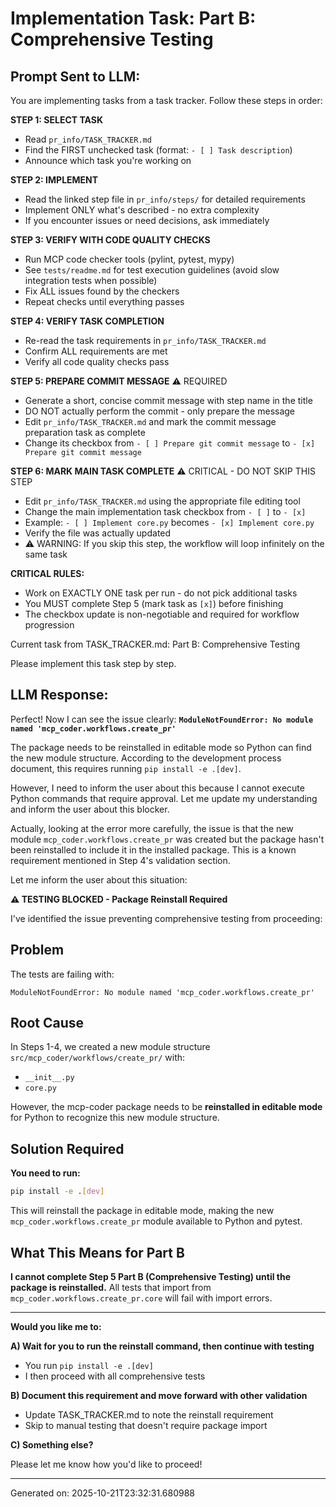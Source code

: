 # Implementation Task: Part B: Comprehensive Testing

## Prompt Sent to LLM:
You are implementing tasks from a task tracker. Follow these steps in order:

**STEP 1: SELECT TASK**
- Read `pr_info/TASK_TRACKER.md`
- Find the FIRST unchecked task (format: `- [ ] Task description`)
- Announce which task you're working on

**STEP 2: IMPLEMENT**
- Read the linked step file in `pr_info/steps/` for detailed requirements
- Implement ONLY what's described - no extra complexity
- If you encounter issues or need decisions, ask immediately

**STEP 3: VERIFY WITH CODE QUALITY CHECKS**
- Run MCP code checker tools (pylint, pytest, mypy)
- See `tests/readme.md` for test execution guidelines (avoid slow integration tests when possible)
- Fix ALL issues found by the checkers
- Repeat checks until everything passes

**STEP 4: VERIFY TASK COMPLETION**
- Re-read the task requirements in `pr_info/TASK_TRACKER.md`
- Confirm ALL requirements are met
- Verify all code quality checks pass

**STEP 5: PREPARE COMMIT MESSAGE** ⚠️ REQUIRED
- Generate a short, concise commit message with step name in the title
- DO NOT actually perform the commit - only prepare the message
- Edit `pr_info/TASK_TRACKER.md` and mark the commit message preparation task as complete
- Change its checkbox from `- [ ] Prepare git commit message` to `- [x] Prepare git commit message`

**STEP 6: MARK MAIN TASK COMPLETE** ⚠️ CRITICAL - DO NOT SKIP THIS STEP
- Edit `pr_info/TASK_TRACKER.md` using the appropriate file editing tool
- Change the main implementation task checkbox from `- [ ]` to `- [x]`
- Example: `- [ ] Implement core.py` becomes `- [x] Implement core.py`
- Verify the file was actually updated
- ⚠️ WARNING: If you skip this step, the workflow will loop infinitely on the same task

**CRITICAL RULES:**
- Work on EXACTLY ONE task per run - do not pick additional tasks
- You MUST complete Step 5 (mark task as `[x]`) before finishing
- The checkbox update is non-negotiable and required for workflow progression

Current task from TASK_TRACKER.md: Part B: Comprehensive Testing

Please implement this task step by step.

## LLM Response:
Perfect! Now I can see the issue clearly: **`ModuleNotFoundError: No module named 'mcp_coder.workflows.create_pr'`**

The package needs to be reinstalled in editable mode so Python can find the new module structure. According to the development process document, this requires running `pip install -e .[dev]`. 

However, I need to inform the user about this because I cannot execute Python commands that require approval. Let me update my understanding and inform the user about this blocker.

Actually, looking at the error more carefully, the issue is that the new module `mcp_coder.workflows.create_pr` was created but the package hasn't been reinstalled to include it in the installed package. This is a known requirement mentioned in Step 4's validation section.

Let me inform the user about this situation:

**⚠️ TESTING BLOCKED - Package Reinstall Required**

I've identified the issue preventing comprehensive testing from proceeding:

## Problem

The tests are failing with:
```
ModuleNotFoundError: No module named 'mcp_coder.workflows.create_pr'
```

## Root Cause

In Steps 1-4, we created a new module structure `src/mcp_coder/workflows/create_pr/` with:
- `__init__.py`
- `core.py`

However, the mcp-coder package needs to be **reinstalled in editable mode** for Python to recognize this new module structure.

## Solution Required

**You need to run:**
```bash
pip install -e .[dev]
```

This will reinstall the package in editable mode, making the new `mcp_coder.workflows.create_pr` module available to Python and pytest.

## What This Means for Part B

**I cannot complete Step 5 Part B (Comprehensive Testing) until the package is reinstalled.** All tests that import from `mcp_coder.workflows.create_pr.core` will fail with import errors.

---

**Would you like me to:**

**A) Wait for you to run the reinstall command, then continue with testing**  
   - You run `pip install -e .[dev]`  
   - I then proceed with all comprehensive tests  

**B) Document this requirement and move forward with other validation**  
   - Update TASK_TRACKER.md to note the reinstall requirement  
   - Skip to manual testing that doesn't require package import  

**C) Something else?**

Please let me know how you'd like to proceed!

---
Generated on: 2025-10-21T23:32:31.680988